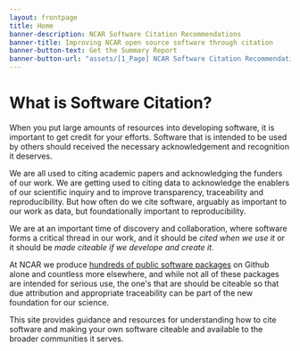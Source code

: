 ```yaml
---
layout: frontpage
title: Home
banner-description: NCAR Software Citation Recommendations
banner-title: Improving NCAR open source software through citation
banner-button-text: Get the Summary Report
banner-button-url: "assets/[1_Page] NCAR Software Citation Recommendation 2020.pdf"
---
```


# What is Software Citation?

When you put large amounts of resources into developing software, it is important to get credit for your efforts.  Software that is intended to be used by others should received the necessary acknowledgement and recognition it deserves.

We are all used to citing academic papers and acknowledging the funders of our work.  We are getting used to citing data to acknowledge the enablers of our scientific inquiry and to improve transparency, traceability and reproducibility.  But how often do we cite software, arguably as important to our work as data, but foundationally important to reproducibility.

We are at an important time of discovery and collaboration, where software forms a critical thread in our work, and it should be *cited when we use it* or it should be *made citeable if we develope and create it*.

At NCAR we produce [hundreds of public software packages](https://github.com/NCAR) on Github alone and countless more elsewhere, and while not all of these packages are intended for serious use, the one's that are should be citeable so that due attribution and appropriate traceability can be part of the new foundation for our science.

This site provides guidance and resources for understanding how to cite software and making your own software citeable and available to the broader communities it serves.
